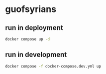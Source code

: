 # guofsyrians

## run in deployment
```bash
docker compose up -d
```

## run in development
```bash
docker compose -f docker-compose.dev.yml up
```